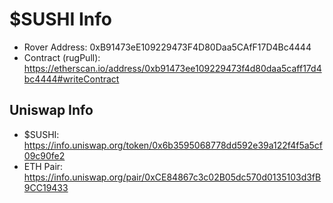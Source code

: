 # $SUSHI Info

- Rover Address: 0xB91473eE109229473F4D80Daa5CAfF17D4Bc4444
- Contract (rugPull): https://etherscan.io/address/0xb91473ee109229473f4d80daa5caff17d4bc4444#writeContract

## Uniswap Info

- $SUSHI: https://info.uniswap.org/token/0x6b3595068778dd592e39a122f4f5a5cf09c90fe2
- ETH Pair: https://info.uniswap.org/pair/0xCE84867c3c02B05dc570d0135103d3fB9CC19433